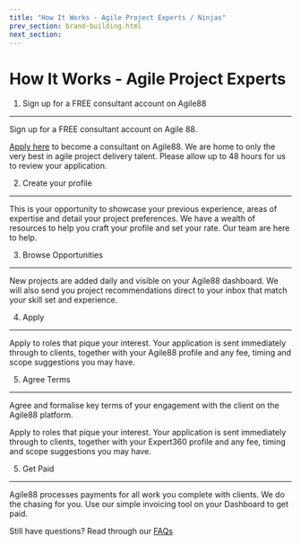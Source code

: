```yaml
---
title: "How It Works - Agile Project Experts / Ninjas"
prev_section: brand-building.html
next_section: 
---
```


How It Works -  Agile Project Experts
==========================

1. Sign up for a FREE consultant account on Agile88
------------------------------------------------

Sign up for a FREE consultant account on Agile 88. 

[Apply here](apply.html) to become a consultant on Agile88. We are home to only the very best in agile project delivery talent. Please allow up to 48 hours for us to review your application.

2. Create your profile
---------------------------

This is your opportunity to showcase your previous experience, areas of expertise and detail your project preferences. We have a wealth of resources to help you craft your profile and set your rate. Our team are here to help.


3. Browse Opportunities
----------------------------

New projects are added daily and visible on your Agile88 dashboard. We will also send you project recommendations direct to your inbox that match your skill set and experience.

4. Apply
--------------------------------------------------

Apply to roles that pique your interest. Your application is sent immediately through to clients, together with your Agile88 profile and any fee, timing and scope suggestions you may have.

5. Agree Terms
--------------------------------------------------

Agree and formalise key terms of your engagement with the client on the Agile88 platform.

Apply to roles that pique your interest. Your application is sent immediately through to clients, together with your Expert360 profile and any fee, timing and scope suggestions you may have.

5. Get Paid
--------------------------------------------------
Agile88 processes payments for all work you complete with clients. We do the chasing for you. Use our simple invoicing tool on your  Dashboard to get paid.

Still have questions? Read through our [FAQs](FAQ.html)

